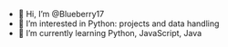 - 👋 Hi, I’m @Blueberry17
- 👀 I’m interested in Python: projects and data handling
- 🌱 I’m currently learning Python, JavaScript, Java

<!---
Blueberry17/Blueberry17 is a ✨ special ✨ repository because its `README.md` (this file) appears on your GitHub profile.
You can click the Preview link to take a look at your changes.
--->
